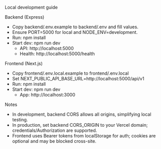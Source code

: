 Local development guide

Backend (Express)

- Copy backend/.env.example to backend/.env and fill values.
- Ensure PORT=5000 for local and NODE_ENV=development.
- Run: npm install
- Start dev: npm run dev
  - API: http://localhost:5000
  - Health: http://localhost:5000/health

Frontend (Next.js)

- Copy frontend/.env.local.example to frontend/.env.local
- Set NEXT_PUBLIC_API_BASE_URL=http://localhost:5000/api/v1
- Run: npm install
- Start dev: npm run dev
  - App: http://localhost:3000

Notes

- In development, backend CORS allows all origins, simplifying local testing.
- In production, set backend CORS_ORIGIN to your Vercel domain; credentials/Authorization are supported.
- Frontend uses Bearer tokens from localStorage for auth; cookies are optional and may be blocked cross-site.
